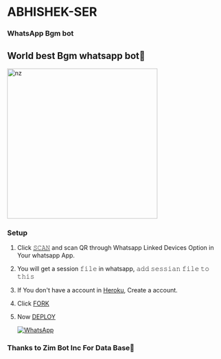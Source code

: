 # ABHISHEK-SER

### WhatsApp Bgm bot

## World best Bgm whatsapp bot🖤

<img src="https://i.ibb.co/tm8BJTw/b13594a88fe8f1b8cf4ac9d7a2f07f74.jpg" alt="nz" width="350"/>

</p>

### Setup

1. Click [𝚂𝙲𝙰𝙽](https://replit.com/@ReinhardTuna/ZIM-BOT-INC-QR?v=1?outputonly=1&lite=1#index.js) and scan QR through Whatsapp Linked Devices Option in Your whatsapp App.

2. You will get a session 𝚏𝚒𝚕𝚎 in whatsapp, 𝚊𝚍𝚍 𝚜𝚎𝚜𝚜𝚒𝚊𝚗 𝚏𝚒𝚕𝚎 𝚝𝚘 𝚝𝚑𝚒𝚜

3. If You don't have a account in [Heroku](https://signup.heroku.com/), Create a account.

4. Click [FORK](https://github.com/BOSS444HACKER/Queen-Ashiya-v2.1.0/fork)

5. Now [DEPLOY](https://heroku.com/deploy)

   <a href="https://chat.whatsapp.com/FL2OqqLOxOOFN9Zw6nYXtZ"><img alt="WhatsApp" src="https://img.shields.io/badge/-Whatsapp%20Group-lightgrey?style=for-the-badge&logo=whatsapp&logoColor=white"/></a>

### Thanks to Zim Bot Inc For Data Base👻

